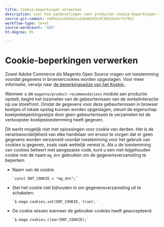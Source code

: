 ```yaml
---
title: Cookie-beperkingen verwerken
description: Leer hoe aanbevelingen voor producten cookie-beperkingen verwerken.
source-git-commit: cb69e11cd54a3ca1ab66543c4f28526a3cf1f9e1
workflow-type: tm+mt
source-wordcount: '163'
ht-degree: 0%

---
```


# Cookie-beperkingen verwerken

Zowel Adobe Commerce als Magento Open Source vragen om toestemming voordat gegevens in browsercookies worden opgeslagen. Voor meer informatie, verwijs naar [ de beperkingswijze van het Koekje ](https://experienceleague.adobe.com/docs/commerce-admin/start/compliance/privacy/compliance-cookie-law.html?lang=nl-NL).

Wanneer u de `magento/product-recommendations` module aan productie opstelt, begint het inzamelen van de gebeurtenissen van de winkelinteractie op uw storefront. Omdat de gegevens voor deze gebeurtenissen in browser koekjes of lokale opslag kunnen worden opgeslagen, steunt de eigenschap koekjesbeperkingswijze door geen gebeurtenissen te verzamelen tot de verkoopster koekjestoestemming heeft gegeven.

Dit werkt mogelijk niet met oplossingen voor cookie van derden. Het is de verantwoordelijkheid van elke handelaar om ervoor te zorgen dat er geen gegevens worden verzameld voordat toestemming voor het gebruik van cookies is gegeven, zoals vaak wettelijk vereist is. Als u de toestemming van cookies beheert met aangepaste code, kunt u een niet-bijgehouden cookie met de naam `mg_dnt` gebruiken om de gegevensverzameling te beperken.

- Naam van de cookie:

  ```text
  `const DNT_COOKIE = "mg_dnt";`
  ```

- Stel het cookie niet bijhouden in om gegevensverzameling uit te schakelen:

  ```text
  `$.mage.cookies.set(DNT_COOKIE, true);`
  ```

- De cookie wissen wanneer de gebruiker cookies heeft geaccepteerd:

  ```text
  `$.mage.cookies.clear(DNT_COOKIE);`
  ```

